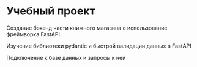 # Учебный проект 

Создание бэкенд части книжного магазина с использование фреймворка FastAPI.

Изучение библиотеки pydantic и быстрой валидации данных в FastAPI

Подключение к базе данных и запросы к ней
